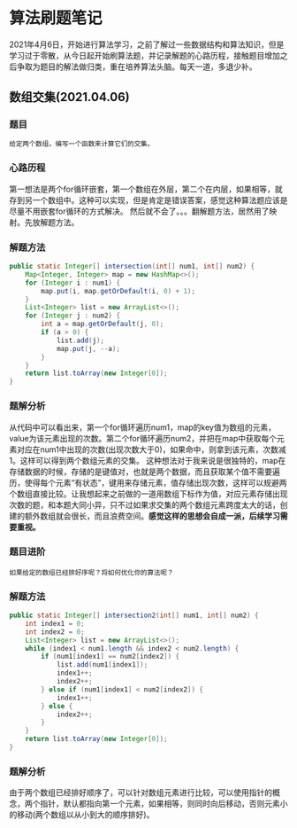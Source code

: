 # 算法刷题笔记
   2021年4月6日，开始进行算法学习，之前了解过一些数据结构和算法知识，但是学习过于零散，从今日起开始刷算法题，并记录解题的心路历程，接触题目增加之后争取为题目的解法做归类，重在培养算法头脑。每天一道，多退少补。
## 数组交集(2021.04.06)
### 题目
```markdown
给定两个数组，编写一个函数来计算它们的交集。
```
### 心路历程
   第一想法是两个for循环嵌套，第一个数组在外层，第二个在内层，如果相等，就存到另一个数组中。这种可以实现，但是肯定是错误答案，感觉这种算法题应该是尽量不用嵌套for循环的方式解决。
   然后就不会了。。。翻解题方法，居然用了映射。先放解题方法。

### 解题方法
``````java
public static Integer[] intersection(int[] num1, int[] num2) {
    Map<Integer, Integer> map = new HashMap<>();
    for (Integer i : num1) {
        map.put(i, map.getOrDefault(i, 0) + 1);
    }
    List<Integer> list = new ArrayList<>();
    for (Integer j : num2) {
        int a = map.getOrDefault(j, 0);
        if (a > 0) {
            list.add(j);
            map.put(j, --a);
        }
    }
    return list.toArray(new Integer[0]);
}
``````
### 题解分析
   从代码中可以看出来，第一个for循环遍历num1，map的key值为数组的元素，value为该元素出现的次数。第二个for循环遍历num2，并把在map中获取每个元素对应在num1中出现的次数(出现次数大于0)，如果命中，则拿到该元素，次数减1。这样可以得到两个数组元素的交集。
   这种想法对于我来说是很独特的，map在存储数据的时候，存储的是键值对，也就是两个数据，而且获取某个值不需要遍历，使得每个元素“有状态”，键用来存储元素，值存储出现次数，这样可以规避两个数组直接比较。让我想起来之前做的一道用数组下标作为值，对应元素存储出现次数的题，和本题大同小异，只不过如果求交集的两个数组元素跨度太大的话，创建的额外数组就会很长，而且浪费空间。**感觉这样的思想会自成一派，后续学习需要重视。**
### 题目进阶
	如果给定的数组已经排好序呢？将如何优化你的算法呢？
### 解题方法
``````java
public static Integer[] intersection2(int[] num1, int[] num2) {
    int index1 = 0;
    int index2 = 0;
    List<Integer> list = new ArrayList<>();
    while (index1 < num1.length && index2 < num2.length) {
        if (num1[index1] == num2[index2]) {
            list.add(num1[index1]);
            index1++;
            index2++;
        } else if (num1[index1] < num2[index2]) {
            index1++;
        } else {
            index2++;
        }
    }
    return list.toArray(new Integer[0]);
}
``````
### 题解分析
   由于两个数组已经排好顺序了，可以针对数组元素进行比较，可以使用指针的概念，两个指针，默认都指向第一个元素，如果相等，则同时向后移动，否则元素小的移动(两个数组以从小到大的顺序排好)。